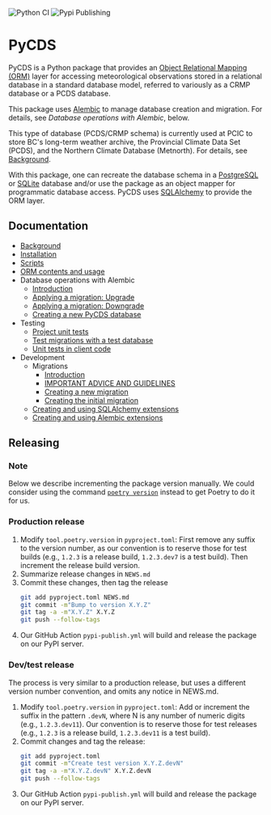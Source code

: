 ![Python CI](https://github.com/pacificclimate/pycds/workflows/Python%20CI/badge.svg)
![Pypi Publishing](https://github.com/pacificclimate/pycds/workflows/Pypi%20Publishing/badge.svg)

# PyCDS

PyCDS is a Python package that provides an [Object Relational Mapping (ORM)](http://en.wikipedia.org/wiki/Object-relational_mapping) layer for accessing meteorological observations stored in a relational database in a standard database model, referred to variously as a CRMP database or a PCDS database.

This package uses [Alembic](https://alembic.sqlalchemy.org/) to manage database creation and migration. For details, see _Database operations with Alembic_, below.

This type of database (PCDS/CRMP schema) is currently used at PCIC to store BC's long-term weather archive, the Provincial Climate Data Set (PCDS), and the Northern Climate Database (Metnorth). For details, see [Background](docs/background.md).

With this package, one can recreate the database schema in a [PostgreSQL](http://www.postgresql.org) or [SQLite](http://www.sqlite.org) database and/or use the package as an object mapper for programmatic database access. PyCDS uses [SQLAlchemy](http://www.sqlalchemy.org) to provide the ORM layer.

## Documentation

- [Background](docs/background.md)
- [Installation](docs/installation.md)
- [Scripts](docs/scripts.md)
- [ORM contents and usage](docs/orm.md)
- Database operations with Alembic
  - [Introduction](docs/database-operations/introduction.md)
  - [Applying a migration: Upgrade](docs/database-operations/migrate-upgrade.md)
  - [Applying a migration: Downgrade](docs/database-operations/migrate-downgrade.md)
  - [Creating a new PyCDS database](docs/database-operations/create-new-db.md)
- Testing
    - [Project unit tests](docs/testing/project-unit-tests.md)
    - [Test migrations with a test database](docs/testing/test-migrations.md)
    - [Unit tests in client code](docs/testing/unit-tests-in-client-code.md)
- Development
  - Migrations
    - [Introduction](docs/dev-notes/migrations/introduction.md)
    - [IMPORTANT ADVICE AND GUIDELINES](docs/dev-notes/migrations/important-notes.md)
    - [Creating a new migration](docs/dev-notes/migrations/create-new-migration.md)
    - [Creating the initial migration](docs/dev-notes/migrations/create-initial-migration.md)
  - [Creating and using SQLAlchemy extensions](docs/dev-notes/sqlalchemy-extensions.md)
  - [Creating and using Alembic extensions](docs/dev-notes/alembic-extensions.md)

## Releasing

### Note

Below we describe incrementing the package version manually. We could consider 
using the command 
[`poetry version`](https://python-poetry.org/docs/cli/#version) 
instead to get Poetry to do it for us.

### Production release

1. Modify `tool.poetry.version` in `pyproject.toml`: First remove any suffix
   to the version number, as our convention is to reserve those for test builds
   (e.g., `1.2.3` is a release build, `1.2.3.dev7` is a test build).
   Then increment the release build version.
1. Summarize release changes in `NEWS.md`
1. Commit these changes, then tag the release
   ```bash
   git add pyproject.toml NEWS.md
   git commit -m"Bump to version X.Y.Z"
   git tag -a -m"X.Y.Z" X.Y.Z
   git push --follow-tags
   ```
1. Our GitHub Action `pypi-publish.yml` will build and release the package 
   on our PyPI server.

### Dev/test release

The process is very similar to a production release, but uses a different
version number convention, and omits any notice in NEWS.md.

1. Modify `tool.poetry.version` in `pyproject.toml`: Add or increment the suffix
   in the pattern `.devN`, where N is any number of numeric digits (e.g., `1.2.3.dev11`).
   Our convention is to reserve those for test releases
   (e.g., `1.2.3` is a release build, `1.2.3.dev11` is a test build).
2. Commit changes and tag the release:
   ```bash
   git add pyproject.toml
   git commit -m"Create test version X.Y.Z.devN"
   git tag -a -m"X.Y.Z.devN" X.Y.Z.devN
   git push --follow-tags
   ```
1. Our GitHub Action `pypi-publish.yml` will build and release the package
   on our PyPI server.

